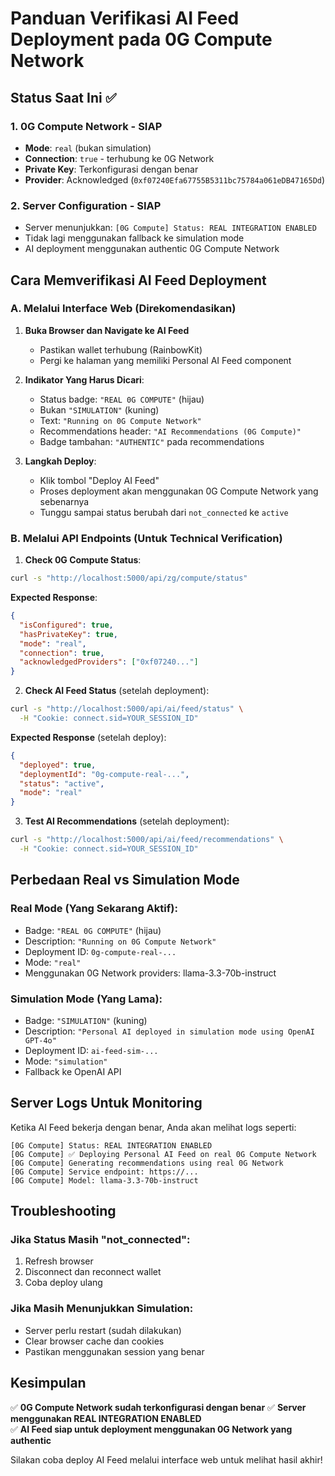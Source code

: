 # Panduan Verifikasi AI Feed Deployment pada 0G Compute Network

## Status Saat Ini ✅

### 1. 0G Compute Network - SIAP
- **Mode**: `real` (bukan simulation)
- **Connection**: `true` - terhubung ke 0G Network
- **Private Key**: Terkonfigurasi dengan benar
- **Provider**: Acknowledged (`0xf07240Efa67755B5311bc75784a061eDB47165Dd`)

### 2. Server Configuration - SIAP
- Server menunjukkan: `[0G Compute] Status: REAL INTEGRATION ENABLED`
- Tidak lagi menggunakan fallback ke simulation mode
- AI deployment menggunakan authentic 0G Compute Network

## Cara Memverifikasi AI Feed Deployment

### A. Melalui Interface Web (Direkomendasikan)

1. **Buka Browser dan Navigate ke AI Feed**
   - Pastikan wallet terhubung (RainbowKit)
   - Pergi ke halaman yang memiliki Personal AI Feed component

2. **Indikator Yang Harus Dicari**:
   - Status badge: `"REAL 0G COMPUTE"` (hijau)
   - Bukan `"SIMULATION"` (kuning)
   - Text: `"Running on 0G Compute Network"`
   - Recommendations header: `"AI Recommendations (0G Compute)"`
   - Badge tambahan: `"AUTHENTIC"` pada recommendations

3. **Langkah Deploy**:
   - Klik tombol "Deploy AI Feed" 
   - Proses deployment akan menggunakan 0G Compute Network yang sebenarnya
   - Tunggu sampai status berubah dari `not_connected` ke `active`

### B. Melalui API Endpoints (Untuk Technical Verification)

1. **Check 0G Compute Status**:
```bash
curl -s "http://localhost:5000/api/zg/compute/status"
```
**Expected Response**:
```json
{
  "isConfigured": true,
  "hasPrivateKey": true,
  "mode": "real",
  "connection": true,
  "acknowledgedProviders": ["0xf07240..."]
}
```

2. **Check AI Feed Status** (setelah deployment):
```bash
curl -s "http://localhost:5000/api/ai/feed/status" \
  -H "Cookie: connect.sid=YOUR_SESSION_ID"
```
**Expected Response** (setelah deploy):
```json
{
  "deployed": true,
  "deploymentId": "0g-compute-real-...",
  "status": "active", 
  "mode": "real"
}
```

3. **Test AI Recommendations** (setelah deployment):
```bash
curl -s "http://localhost:5000/api/ai/feed/recommendations" \
  -H "Cookie: connect.sid=YOUR_SESSION_ID"  
```

## Perbedaan Real vs Simulation Mode

### Real Mode (Yang Sekarang Aktif):
- Badge: `"REAL 0G COMPUTE"` (hijau)
- Description: `"Running on 0G Compute Network"`
- Deployment ID: `0g-compute-real-...`
- Mode: `"real"`
- Menggunakan 0G Network providers: llama-3.3-70b-instruct

### Simulation Mode (Yang Lama):
- Badge: `"SIMULATION"` (kuning)
- Description: `"Personal AI deployed in simulation mode using OpenAI GPT-4o"`
- Deployment ID: `ai-feed-sim-...`
- Mode: `"simulation"`
- Fallback ke OpenAI API

## Server Logs Untuk Monitoring

Ketika AI Feed bekerja dengan benar, Anda akan melihat logs seperti:

```
[0G Compute] Status: REAL INTEGRATION ENABLED
[0G Compute] ✅ Deploying Personal AI Feed on real 0G Compute Network
[0G Compute] Generating recommendations using real 0G Network
[0G Compute] Service endpoint: https://...
[0G Compute] Model: llama-3.3-70b-instruct
```

## Troubleshooting

### Jika Status Masih "not_connected":
1. Refresh browser
2. Disconnect dan reconnect wallet
3. Coba deploy ulang

### Jika Masih Menunjukkan Simulation:
- Server perlu restart (sudah dilakukan)
- Clear browser cache dan cookies
- Pastikan menggunakan session yang benar

## Kesimpulan

✅ **0G Compute Network sudah terkonfigurasi dengan benar**
✅ **Server menggunakan REAL INTEGRATION ENABLED**  
✅ **AI Feed siap untuk deployment menggunakan 0G Network yang authentic**

Silakan coba deploy AI Feed melalui interface web untuk melihat hasil akhir!